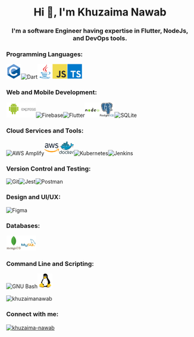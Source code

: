 <h1 align="center">Hi 👋, I'm Khuzaima Nawab</h1>
<h3 align="center">I'm a software Engineer having expertise in Flutter, NodeJs, and DevOps tools.</h3>

### Programming Languages: 
<img src="https://raw.githubusercontent.com/devicons/devicon/master/icons/c/c-original.svg" alt="C" width="40" height="40"/><img src="https://www.vectorlogo.zone/logos/dartlang/dartlang-icon.svg" alt="Dart" width="40" height="40"/><img src="https://raw.githubusercontent.com/devicons/devicon/master/icons/java/java-original.svg" alt="Java" width="40" height="40"/><img src="https://raw.githubusercontent.com/devicons/devicon/master/icons/javascript/javascript-original.svg" alt="JavaScript" width="40" height="40"/><img src="https://raw.githubusercontent.com/devicons/devicon/master/icons/typescript/typescript-original.svg" alt="TypeScript" width="40" height="40"/>

### Web and Mobile Development: 
<img src="https://raw.githubusercontent.com/devicons/devicon/master/icons/android/android-original-wordmark.svg" alt="Android" width="40" height="40"/><img src="https://raw.githubusercontent.com/devicons/devicon/master/icons/express/express-original-wordmark.svg" alt="Express.js" width="40" height="40"/><img src="https://www.vectorlogo.zone/logos/firebase/firebase-icon.svg" alt="Firebase" width="40" height="40"/><img src="https://www.vectorlogo.zone/logos/flutterio/flutterio-icon.svg" alt="Flutter" width="40" height="40"/><img src="https://raw.githubusercontent.com/devicons/devicon/master/icons/nodejs/nodejs-original-wordmark.svg" alt="Node.js" width="40" height="40"/><img src="https://raw.githubusercontent.com/devicons/devicon/master/icons/postgresql/postgresql-original-wordmark.svg" alt="PostgreSQL" width="40" height="40"/><img src="https://www.vectorlogo.zone/logos/sqlite/sqlite-icon.svg" alt="SQLite" width="40" height="40"/>

### Cloud Services and Tools: 
<img src="https://docs.amplify.aws/assets/logo-dark.svg" alt="AWS Amplify" width="40" height="40"/><img src="https://raw.githubusercontent.com/devicons/devicon/master/icons/amazonwebservices/amazonwebservices-original-wordmark.svg" alt="Amazon Web Services (AWS)" width="40" height="40"/><img src="https://raw.githubusercontent.com/devicons/devicon/master/icons/docker/docker-original-wordmark.svg" alt="Docker" width="40" height="40"/><img src="https://www.vectorlogo.zone/logos/kubernetes/kubernetes-icon.svg" alt="Kubernetes" width="40" height="40"/><img src="https://www.vectorlogo.zone/logos/jenkins/jenkins-icon.svg" alt="Jenkins" width="40" height="40"/>

### Version Control and Testing: 
<img src="https://www.vectorlogo.zone/logos/git-scm/git-scm-icon.svg" alt="Git" width="40" height="40"/><img src="https://www.vectorlogo.zone/logos/jestjsio/jestjsio-icon.svg" alt="Jest" width="40" height="40"/><img src="https://www.vectorlogo.zone/logos/getpostman/getpostman-icon.svg" alt="Postman" width="40" height="40"/>

### Design and UI/UX: 
<img src="https://www.vectorlogo.zone/logos/figma/figma-icon.svg" alt="Figma" width="40" height="40"/>

### Databases: 
<img src="https://raw.githubusercontent.com/devicons/devicon/master/icons/mongodb/mongodb-original-wordmark.svg" alt="MongoDB" width="40" height="40"/><img src="https://raw.githubusercontent.com/devicons/devicon/master/icons/mysql/mysql-original-wordmark.svg" alt="MySQL" width="40" height="40"/>

### Command Line and Scripting: 
<img src="https://www.vectorlogo.zone/logos/gnu_bash/gnu_bash-icon.svg" alt="GNU Bash" width="40" height="40"/><img src="https://raw.githubusercontent.com/devicons/devicon/master/icons/linux/linux-original.svg" alt="Linux" width="40" height="40"/>

<p><img align="center" src="https://github-readme-stats.vercel.app/api/top-langs?username=khuzaimanawab&show_icons=true&locale=en&layout=compact" alt="khuzaimanawab" /></p>


<h3 align="left">Connect with me:</h3>
<p align="left">
<a href="https://linkedin.com/in/khuzaima-nawab" target="blank"><img align="center" src="https://raw.githubusercontent.com/rahuldkjain/github-profile-readme-generator/master/src/images/icons/Social/linked-in-alt.svg" alt="khuzaima-nawab" height="30" width="40" /></a>
</p>
